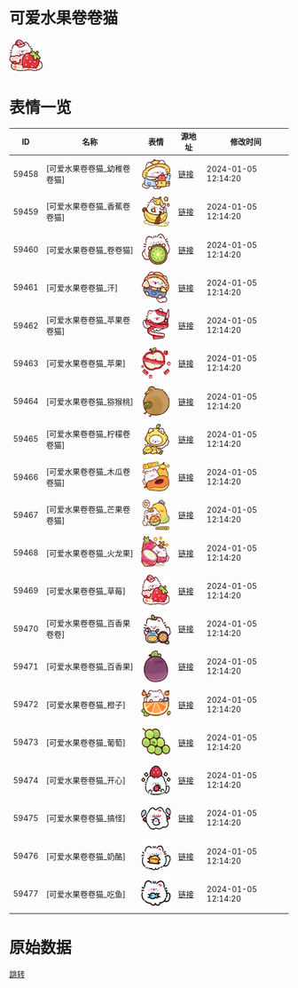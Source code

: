 # 可爱水果卷卷猫

<img src="./cover.png" height="60" alt="cover" />

# 表情一览

|ID|名称|表情|源地址|修改时间|
|----|----|----|----|----|
|59458|[可爱水果卷卷猫_幼稚卷卷猫]|<img src="./pic/059458_%5B可爱水果卷卷猫_幼稚卷卷猫%5D.png" height="60" alt="幼稚卷卷猫"/>|[链接](https://i0.hdslb.com/bfs/garb/7802ddf92cdf7c6ae62c240dc5dbc8641df5026a.png)|2024-01-05 12:14:20|
|59459|[可爱水果卷卷猫_香蕉卷卷猫]|<img src="./pic/059459_%5B可爱水果卷卷猫_香蕉卷卷猫%5D.png" height="60" alt="香蕉卷卷猫"/>|[链接](https://i0.hdslb.com/bfs/garb/b159498b234a2eec037b77cfef9f129306950e22.png)|2024-01-05 12:14:20|
|59460|[可爱水果卷卷猫_卷卷猫]|<img src="./pic/059460_%5B可爱水果卷卷猫_卷卷猫%5D.png" height="60" alt="卷卷猫"/>|[链接](https://i0.hdslb.com/bfs/garb/7ae26205341ed2fbfecad70070f0860ba2981057.png)|2024-01-05 12:14:20|
|59461|[可爱水果卷卷猫_汗]|<img src="./pic/059461_%5B可爱水果卷卷猫_汗%5D.png" height="60" alt="汗"/>|[链接](https://i0.hdslb.com/bfs/garb/dd4db5ecee557db6d0215f8a7b39ffca760626fe.png)|2024-01-05 12:14:20|
|59462|[可爱水果卷卷猫_苹果卷卷猫]|<img src="./pic/059462_%5B可爱水果卷卷猫_苹果卷卷猫%5D.png" height="60" alt="苹果卷卷猫"/>|[链接](https://i0.hdslb.com/bfs/garb/e1777b646e6efc20f7c07102de8b9f4b1a8bd222.png)|2024-01-05 12:14:20|
|59463|[可爱水果卷卷猫_苹果]|<img src="./pic/059463_%5B可爱水果卷卷猫_苹果%5D.png" height="60" alt="苹果"/>|[链接](https://i0.hdslb.com/bfs/garb/61210339ccd5887e81c5f9922bd0d47985206d62.png)|2024-01-05 12:14:20|
|59464|[可爱水果卷卷猫_猕猴桃]|<img src="./pic/059464_%5B可爱水果卷卷猫_猕猴桃%5D.png" height="60" alt="猕猴桃"/>|[链接](https://i0.hdslb.com/bfs/garb/f5c806ec3e96cd348b2f737bde86fcfe52b530dc.png)|2024-01-05 12:14:20|
|59465|[可爱水果卷卷猫_柠檬卷卷猫]|<img src="./pic/059465_%5B可爱水果卷卷猫_柠檬卷卷猫%5D.png" height="60" alt="柠檬卷卷猫"/>|[链接](https://i0.hdslb.com/bfs/garb/d2978f96b3259c0d0f681bf8defd6ff9ced6bab5.png)|2024-01-05 12:14:20|
|59466|[可爱水果卷卷猫_木瓜卷卷猫]|<img src="./pic/059466_%5B可爱水果卷卷猫_木瓜卷卷猫%5D.png" height="60" alt="木瓜卷卷猫"/>|[链接](https://i0.hdslb.com/bfs/garb/342211fd92ac5566a46af7a3dcebe7ec770c35f3.png)|2024-01-05 12:14:20|
|59467|[可爱水果卷卷猫_芒果卷卷猫]|<img src="./pic/059467_%5B可爱水果卷卷猫_芒果卷卷猫%5D.png" height="60" alt="芒果卷卷猫"/>|[链接](https://i0.hdslb.com/bfs/garb/97377ea2bbda269d0154e5f8a40b0333ce942a0a.png)|2024-01-05 12:14:20|
|59468|[可爱水果卷卷猫_火龙果]|<img src="./pic/059468_%5B可爱水果卷卷猫_火龙果%5D.png" height="60" alt="火龙果"/>|[链接](https://i0.hdslb.com/bfs/garb/c81b9b5b5e44f9ee340dc3dc6b9a51cf85791262.png)|2024-01-05 12:14:20|
|59469|[可爱水果卷卷猫_草莓]|<img src="./pic/059469_%5B可爱水果卷卷猫_草莓%5D.png" height="60" alt="草莓"/>|[链接](https://i0.hdslb.com/bfs/garb/ca47613d092ea24b3153b20a8a9e236606223041.png)|2024-01-05 12:14:20|
|59470|[可爱水果卷卷猫_百香果卷卷]|<img src="./pic/059470_%5B可爱水果卷卷猫_百香果卷卷%5D.png" height="60" alt="百香果卷卷"/>|[链接](https://i0.hdslb.com/bfs/garb/84218fb818ed92ec7b1cbff375ff9b07fb35860a.png)|2024-01-05 12:14:20|
|59471|[可爱水果卷卷猫_百香果]|<img src="./pic/059471_%5B可爱水果卷卷猫_百香果%5D.png" height="60" alt="百香果"/>|[链接](https://i0.hdslb.com/bfs/garb/5f0a288341862d833f44b0eb989a89424fd37180.png)|2024-01-05 12:14:20|
|59472|[可爱水果卷卷猫_橙子]|<img src="./pic/059472_%5B可爱水果卷卷猫_橙子%5D.png" height="60" alt="橙子"/>|[链接](https://i0.hdslb.com/bfs/garb/fb1aeaa7b9008ce78d1474ba4a5db38fd1b6ce00.png)|2024-01-05 12:14:20|
|59473|[可爱水果卷卷猫_葡萄]|<img src="./pic/059473_%5B可爱水果卷卷猫_葡萄%5D.png" height="60" alt="葡萄"/>|[链接](https://i0.hdslb.com/bfs/garb/00ab023e1ace949d24d54895a254e1e5e2e6d1b2.png)|2024-01-05 12:14:20|
|59474|[可爱水果卷卷猫_开心]|<img src="./pic/059474_%5B可爱水果卷卷猫_开心%5D.png" height="60" alt="开心"/>|[链接](https://i0.hdslb.com/bfs/garb/28b30eb57276874779ff61f92180dc1ff5d6d046.png)|2024-01-05 12:14:20|
|59475|[可爱水果卷卷猫_搞怪]|<img src="./pic/059475_%5B可爱水果卷卷猫_搞怪%5D.png" height="60" alt="搞怪"/>|[链接](https://i0.hdslb.com/bfs/garb/c9738e411df4bc573b1ad3ae40f2405cd30d24c9.png)|2024-01-05 12:14:20|
|59476|[可爱水果卷卷猫_奶酪]|<img src="./pic/059476_%5B可爱水果卷卷猫_奶酪%5D.png" height="60" alt="奶酪"/>|[链接](https://i0.hdslb.com/bfs/garb/661ed7f8fe8040cc5d63beb0443f31383b031d8a.png)|2024-01-05 12:14:20|
|59477|[可爱水果卷卷猫_吃鱼]|<img src="./pic/059477_%5B可爱水果卷卷猫_吃鱼%5D.png" height="60" alt="吃鱼"/>|[链接](https://i0.hdslb.com/bfs/garb/247b6e94b892246ac2a04ee80051a11f71fc5f08.png)|2024-01-05 12:14:20|

# 原始数据

[跳转](./raw.json)

